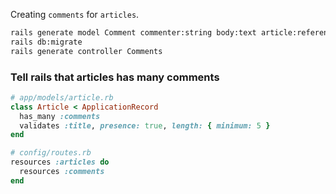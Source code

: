 ---
---

Creating `comments` for `articles`.

```bash
rails generate model Comment commenter:string body:text article:references
rails db:migrate
rails generate controller Comments
```

### Tell rails that articles has many comments
```ruby
# app/models/article.rb
class Article < ApplicationRecord
  has_many :comments
  validates :title, presence: true, length: { minimum: 5 }
end

# config/routes.rb
resources :articles do
  resources :comments
end
```
